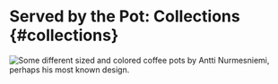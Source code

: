 # Served by the Pot: Collections {#collections}

![Some different sized and colored coffee pots by Antti Nurmesniemi, perhaps his most known design.](images/pots.jpg)